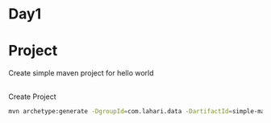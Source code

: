 # Day1

# Project
Create simple maven project for hello world

##
Create Project

```bash
mvn archetype:generate -DgroupId=com.lahari.data -DartifactId=simple-maven-app -DarchetypeArtifactId=maven-archetype-quickstart -DinteractiveMode=false
```